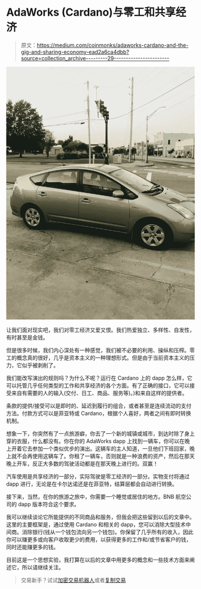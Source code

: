 # AdaWorks (Cardano)与零工和共享经济

> 原文：<https://medium.com/coinmonks/adaworks-cardano-and-the-gig-and-sharing-economy-ead2a6ca4dbb?source=collection_archive---------29----------------------->

![](img/23836c33d5a7f2b5a617fe3fb8c7b42c.png)

让我们面对现实吧，我们对零工经济又爱又恨。我们热爱独立、多样性、自发性，有时甚至是金钱。

但是很多时候，我们内心深处有一种感觉，我们被不必要的利用、操纵和压榨。零工的概念真的很好，几乎是资本主义的一种理想形式。但是由于当前资本主义的压力，它似乎被剥削了。

我们能改写演出的规则吗？为什么不呢？运行在 Cardano 上的 dapp 怎么样，它可以托管几乎任何类型的工作和共享经济的各个方面。有了正确的接口，它可以接受来自有需要的人的输入(交付、日工、商品、服务等)。)和来自这样的提供者。

条款的提供/接受可以是即时的、延迟到履行的组合，或者甚至是连续流动的支付方法。付款方式可以是菲亚特或 Cardano，根据个人喜好，两者之间有即时转换机制。

想象一下，你突然有了一点旅游癖，你去了一个新的城镇或城市，到达时除了身上穿的衣服，什么都没有。你在你的 AdaWorks dapp 上找到一辆车，你可以在晚上开着它去参加一个类似优步的演出。这辆车的主人知道，一旦他们下班回家，晚上就不会再使用这辆车了。你租了一辆车，否则就是一种浪费的资产，然后在那天晚上开车，反正大多数的驾驶活动都是在那天晚上进行的。双赢！

汽车使用是共享经济的一部分，实际驾驶是零工经济的一部分。实物支付将通过 dapp 进行，无论是在卡尔达诺还是在菲亚特，结算层都会自动进行转换。

接下来，当然，在你的旅游之旅中，你需要一个睡觉或居住的地方。BNB 航空公司的 dapp 版本符合这个要求。

我可以继续谈论它所能提供的不同商品和服务，但我会把这些留到以后的文章中。这里的主要框架是，通过使用 Cardano 和相关的 dapp，您可以消除大型技术中间商。消除银行(钱从一个钱包流向另一个钱包)。你保留了几乎所有的收入，因此你可以赚更多或向客户收取更少的费用，以获得更多的工作和/或节省客户的钱，同时还能赚更多的钱。

目前这是一个思想实验，我打算在以后的文章中用更多的概念和一些技术方面来阐述它，所以请继续关注。

> 交易新手？试试[加密交易机器人](/coinmonks/crypto-trading-bot-c2ffce8acb2a)或者[复制交易](/coinmonks/top-10-crypto-copy-trading-platforms-for-beginners-d0c37c7d698c)